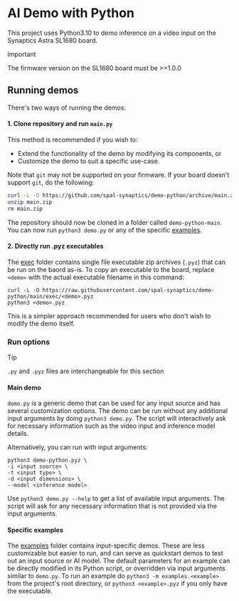 # AI Demo with Python
This project uses Python3.10 to demo inference on a video input on the Synaptics Astra SL1680 board.
> [!IMPORTANT]
> The firmware version on the SL1680 board must be >=1.0.0

## Running demos
There's two ways of running the demos:
#### 1. Clone repository and run `main.py`
This method is recommended if you wish to:
- Extend the functionality of the demo by modifying its components, or
- Customize the demo to suit a specific use-case.

Note that `git` may not be supported on your firmware. If your board doesn't support `git`, do the following:
```bash
curl -L -O https://github.com/spal-synaptics/demo-python/archive/main.zip
unzip main.zip
rm main.zip
```
The repository should now be cloned in a folder called `demo-python-main`. You can now run `python3 demo.py` or any of the specific [examples](examples).

#### 2. Directly run .pyz executables
The [exec](exec) folder contains single file executable zip archives (`.pyz`) that can be run on the baord as-is. To copy an executable to the board, replace `<demo>` with the actual executable filename in this command:
```
curl -L -O https://raw.githubusercontent.com/spal-synaptics/demo-python/main/exec/<demo>.pyz
python3 <demo>.pyz
```
This is a simpler approach recommended for users who don't wish to modify the demo itself.

### Run options
> [!TIP]
> `.py` and `.pyz` files are interchangeable for this section
#### Main demo
`demo.py` is a generic demo that can be used for any input source and has several customization options. The demo can be run without any additional input arguments by doing `python3 demo.py`.
The script will interactively ask for necessary information such as the video input and inference model details.


Alternatively, you can run with input arguments:
```
python3 demo-python.pyz \
-i <input source> \
-t <input type> \
-d <input dimensions> \
--model <inference model>
```
Use `python3 demo.py --help` to get a list of available input arguments. The script will ask for any necessary information that is not provided via the input arguments.

#### Specific examples
The [examples](examples) folder contains input-specific demos. These are less customizable but easier to run, and can serve as quickstart demos to test out an input source or AI model.
The default parameters for an example can be directly modified in its Python script, or overridden via input arguments similar to `demo.py`. To run an example do `python3 -m examples.<example>` from the project's root directory, or `python3 <example>.pyz` if you only have the executable. 
